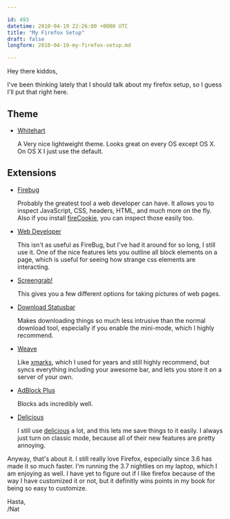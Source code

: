 ```yaml
---

id: 493
datetime: 2010-04-19 22:26:00 +0000 UTC
title: "My Firefox Setup"
draft: false
longform: 2010-04-19-my-firefox-setup.md

---
```


Hey there kiddos,

I've been thinking lately that I should talk about my firefox setup, so I guess I'll put that right here.

## Theme

 * [Whitehart](https://addons.mozilla.org/en-US/firefox/addon/364)

   A Very nice lightweight theme. Looks great on every OS except OS X. On OS X I just use the default.

## Extensions

 * [Firebug](http://getfirebug.com/)

   Probably the greatest tool a web developer can have. It allows you to inspect JavaScript, CSS, headers, HTML, and much more on the fly. Also if you install [fireCookie](http://addons.mozilla.org/en-US/firefox/addon/6683), you can inspect those easily too.

 * [Web Developer](https://addons.mozilla.org/en-US/firefox/addon/60)

   This isn't as useful as FireBug, but I've had it around for so long, I still use it. One of the nice features lets you outline all block elements on a page, which is useful for seeing how strange css elements are interacting.

 * [Screengrab!](https://addons.mozilla.org/en-US/firefox/addon/1146)

   This gives you a few different options for taking pictures of web pages.

 * [Download Statusbar](https://addons.mozilla.org/en-US/firefox/addon/26)

   Makes downloading things so much less intrusive than the normal download tool, especially if you enable the mini-mode, which I highly recommend.

 * [Weave](https://addons.mozilla.org/en-US/firefox/addon/10868)

   Like [xmarks](https://addons.mozilla.org/en-US/firefox/addon/2410), which I used for years and still highly recommend, but syncs everything including your awesome bar, and lets you store it on a server of your own.

 * [AdBlock Plus](https://addons.mozilla.org/en-US/firefox/addon/1865)

   Blocks ads incredibly well.

 * [Delicious](https://addons.mozilla.org/en-US/firefox/addon/3615)

   I still use [delicious](http://delicious.com/calvin166) a lot, and this lets me save things to it easily. I always just turn on classic mode, because all of their new features are pretty annoying.

Anyway, that's about it. I still really love Firefox, especially since 3.6 has made it so much faster. I'm running the 3.7 nightlies on my laptop, which I am enjoying as well. I have yet to figure out if I like firefox because of the way I have customized it or not, but it definitly wins points in my book for being so easy to customize.

Hasta,  
/Nat


